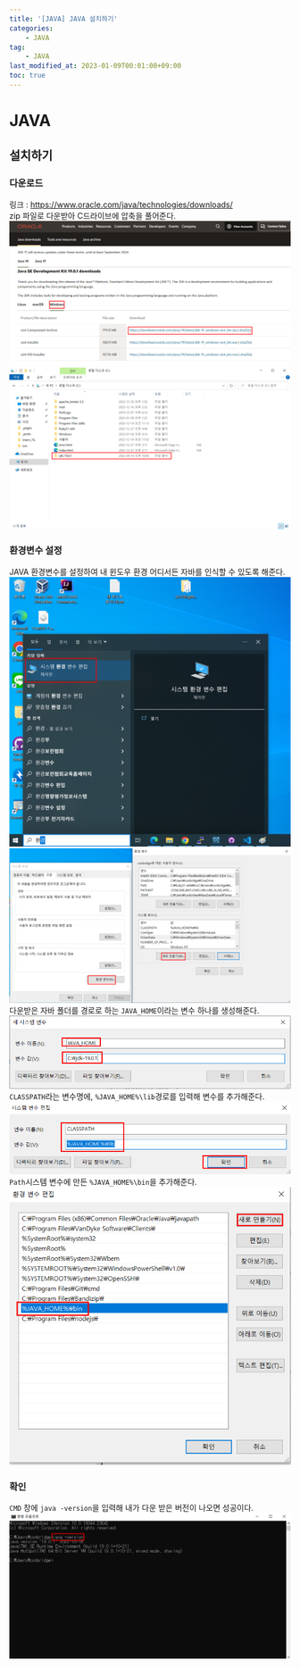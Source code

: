 ```yaml
---
title: '[JAVA] JAVA 설치하기'
categories:
    - JAVA
tag:
    - JAVA
last_modified_at: 2023-01-09T00:01:00+09:00
toc: true
---
```


# JAVA
## 설치하기
### 다운로드
링크 : https://www.oracle.com/java/technologies/downloads/<br/>
zip 파일로 다운받아 C드라이브에 압축을 풀어준다.<br/>
![image](/assets/img/image/java_install/1.png)<br/>
![image](/assets/img/image/java_install/2.png)<br/>

### 환경변수 설정
JAVA 환경변수를 설정하여 내 윈도우 환경 어디서든 자바를 인식할 수 있도록 해준다.<br/>
![image](/assets/img/image/java_install/3.png)<br/>
![image](/assets/img/image/java_install/4.png)<br/>
다운받은 자바 폴더를 경로로 하는 `JAVA_HOME`이라는 변수 하나를 생성해준다.<br/>
![image](/assets/img/image/java_install/5.png)<br/>
`CLASSPATH`라는 변수명에, `%JAVA_HOME%\lib`경로를 입력해 변수를 추가해준다.<br/>
![image](/assets/img/image/java_install/8.png)<br/>
`Path`시스템 변수에 만든 `%JAVA_HOME%\bin`을 추가해준다.
![image](/assets/img/image/java_install/6.png)<br/>

### 확인
`CMD` 창에 `java -version`을 입력해 내가 다운 받은 버전이 나오면 성공이다.<br/>
![image](/assets/img/image/java_install/7.png)<br/>